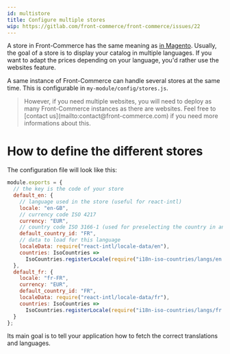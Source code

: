 ```yaml
---
id: multistore
title: Configure multiple stores
wip: https://gitlab.com/front-commerce/front-commerce/issues/22
---
```


A store in Front-Commerce has the same meaning as [in Magento](https://devdocs.magento.com/guides/v2.3/config-guide/multi-site/ms_over.html). Usually, the goal of a store is to display your catalog in multiple languages. If you want to adapt the prices depending on your language, you'd rather use the websites feature.

A same instance of Front-Commerce can handle several stores at the same time. This is configurable in `my-module/config/stores.js`.

<blockquote class="note">
However, if you need multiple websites, you will need to deploy as many Front-Commerce instances as there are websites. Feel free to [contact us](mailto:contact@front-commerce.com) if you need more informations about this.
</blockquote>

# How to define the different stores

The configuration file will look like this:

```js
module.exports = {
  // the key is the code of your store
  default_en: {
    // language used in the store (useful for react-intl)
    locale: "en-GB",
    // currency code ISO 4217
    currency: "EUR",
    // country code ISO 3166-1 (used for preselecting the country in an address input for instance
    default_country_id: "FR",
    // data to load for this language
    localeData: require("react-intl/locale-data/en"),
    countries: IsoCountries =>
      IsoCountries.registerLocale(require("i18n-iso-countries/langs/en.json"))
  },
  default_fr: {
    locale: "fr-FR",
    currency: "EUR",
    default_country_id: "FR",
    localeData: require("react-intl/locale-data/fr"),
    countries: IsoCountries =>
      IsoCountries.registerLocale(require("i18n-iso-countries/langs/fr.json"))
  }
};
```

Its main goal is to tell your application how to fetch the correct translations and languages.